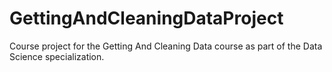 # GettingAndCleaningDataProject
Course project for the Getting And Cleaning Data course as part of the Data Science specialization.
